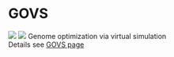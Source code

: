 # GOVS
<a href="https://github.com/GOVS-pack/GOVS/" target="_blank"><img src="https://img.shields.io/github/forks/GOVS-pack/GOVS?style=plastic"></a>
![](https://img.shields.io/badge/language-R-orange)
Genome optimization via virtual simulation <br/>
Details see [GOVS page](https://govs-pack.github.io/)
